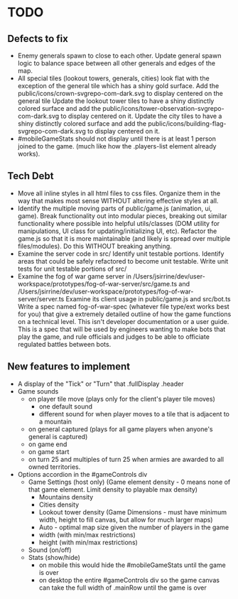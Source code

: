 # TODO

## Defects to fix  
- Enemy generals spawn to close to each other. Update general spawn logic to
	balance space between all other generals and edges of the map.
- All special tiles (lookout towers, generals, cities) look flat
	with the exception of the general tile which has a shiny gold surface.
	Add the public/icons/crown-svgrepo-com-dark.svg to display centered on the general tile
	Update the lookout tower tiles to have a shiny distinctly colored surface and
	add the public/icons/tower-observation-svgrepo-com-dark.svg to display centered on it.
	Update the city tiles to have a shiny distinctly colored surface and
	add the public/icons/building-flag-svgrepo-com-dark.svg to display centered on it.
- #mobileGameStats should not display until there is at least 1 person joined to the game.
  (much like how the .players-list element already works).

## Tech Debt  
- Move all inline styles in all html files to css files.
	Organize them in the way that makes most sense WITHOUT altering effective styles at all.
- Identify the multiple moving parts of public/game.js (animation, ui, game).
  Break functionality out into modular pieces, breaking out similar functionality
	where possible into helpful utils/classes (DOM utility for manipulations, UI class for updating/initializing UI, etc).
	Refactor the game.js so that it is more maintainable (and likely is spread over multiple files/modules).
	Do this WITHOUT breaking anything.
- Examine the server code in src/
  Identify unit testable portions. Identify areas that could be safely refactored to become unit testable.
	Write unit tests for unit testable portions of src/
- Examine the fog of war game server in
	/Users/jsirrine/dev/user-workspace/prototypes/fog-of-war-server/src/game.ts and
	/Users/jsirrine/dev/user-workspace/prototypes/fog-of-war-server/server.ts
	Examine its client usage in public/game.js and src/bot.ts
	Write a spec named fog-of-war-spec (whatever file type/ext works best for you)
	that give a extremely detailed outline of how the game functions on a technical level.
	This isn't developer documentation or a user guide.
	This is a spec that will be used by engineers wanting to make bots that play the game,
	and rule officials and judges to be able to officiate regulated battles between bots.

## New features to implement  
- A display of the "Tick" or "Turn" that .fullDisplay .header
- Game sounds
	- on player tile move (plays only for the client's player tile moves)
		- one default sound
		- different sound for when player moves to a tile that is adjacent to a mountain
	- on general captured (plays for all game players when anyone's general is captured)
	- on game end
	- on game start
	- on turn 25 and multiples of turn 25 when armies are awarded to all owned territories.
- Options accordion in the #gameControls div
	- Game Settings (host only)
		(Game element density - 0 means none of that game element. Limit density to playable max density)
		- Mountains density
		- Cities density
		- Lookout tower density
		(Game Dimensions - must have minimum width, height to fill canvas, but allow for much larger maps)
		- Auto - optimal map size given the number of players in the game
		- width (with min/max restrictions)
		- height (with min/max restrictions)
	- Sound (on/off)
	- Stats (show/hide)
		- on mobile this would hide the #mobileGameStats until the game is over
		- on desktop the entire #gameControls div so the game canvas can take the full width of .mainRow until the game is over
